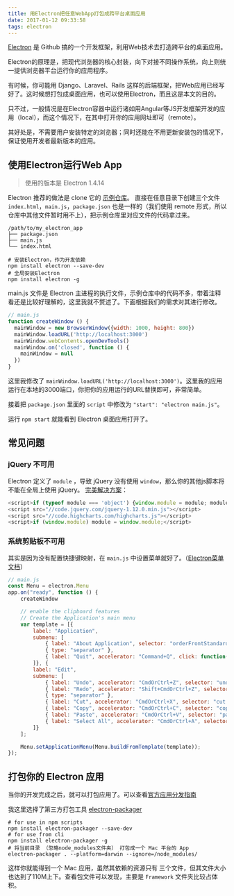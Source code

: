 ```yaml
---
title: 用Electron把任意WebApp打包成跨平台桌面应用
date: 2017-01-12 09:33:58
tags: electron
---
```

[Electron](http://electron.atom.io/) 是 Github 搞的一个开发框架，利用Web技术去打造跨平台的桌面应用。

Electron的原理是，把现代浏览器的核心封装，向下对接不同操作系统，向上则统一提供浏览器平台运行你的应用程序。

有时候，你可能用 Django、Laravel、Rails 这样的后端框架，把Web应用已经写好了。这时候想打包成桌面应用，也可以使用Electron，而且这是本文的目的。

只不过，一般情况是在Electron容器中运行诸如用Angular等JS开发框架开发的应用（local），而这个情况下，在其中打开你的应用网址即可（remote）。

其好处是，不需要用户安装特定的浏览器；同时还能在不用更新安装包的情况下，保证使用开发者最新版本的应用。

<!-- more -->

## 使用Electron运行Web App

> 使用的版本是 Electron 1.4.14

Electron 推荐的做法是 clone 它的 [示例仓库](https://github.com/electron/electron-quick-start)。
直接在任意目录下创建三个文件 `index.html`，`main.js`，`package.json` 也是一样的（我们使用 remote 形式，所以仓库中其他文件暂时用不上），把示例仓库里对应文件的代码拿过来。

```
/path/to/my_electron_app
├── package.json
├── main.js
└── index.html
```

```shell
# 安装Electron，作为开发依赖
npm install electron --save-dev
# 全局安装Electron
npm install electron -g
```
main.js 文件是 Electron 主进程的执行文件，示例仓库中的代码不多，带着注释看还是比较好理解的，这里我就不赘述了。下面根据我们的需求对其进行修改。
```js
// main.js
function createWindow () {
  mainWindow = new BrowserWindow({width: 1000, height: 800})
  mainWindow.loadURL('http://localhost:3000')
  mainWindow.webContents.openDevTools()
  mainWindow.on('closed', function () {
    mainWindow = null
  })
}
```
这里我修改了 `mainWindow.loadURL('http://localhost:3000')`。这里我的应用运行在本地的3000端口，你把你的应用运行的URL替换即可，非常简单。

接着把 `package.json` 里面的 `script` 中修改为 `"start": "electron main.js"`。

运行 `npm start` 就能看到 Electron 桌面应用打开了。

## 常见问题
### jQuery 不可用
Electron 定义了 `module` ，导致 jQuery 没有使用 `window`，那么你的其他js脚本将不能在全局上使用 jQuery。
[完美解决方案](https://github.com/electron/electron/issues/254#issuecomment-183483641)：
```js
<script>if (typeof module === 'object') {window.module = module; module = undefined;}</script>
<script src="//code.jquery.com/jquery-1.12.0.min.js"></script>
<script src="//code.highcharts.com/highcharts.js"></script>
<script>if (window.module) module = window.module;</script>
```

### 系统剪贴板不可用
其实是因为没有配置快捷键映射，在 `main.js` 中设置菜单就好了。（[Electron菜单文档](https://github.com/electron/electron/blob/master/docs/api/menu.md)）
```js
// main.js
const Menu = electron.Menu
app.on("ready", function () {
    createWindow

    // enable the clipboard features
    // Create the Application's main menu
    var template = [{
        label: "Application",
        submenu: [
            { label: "About Application", selector: "orderFrontStandardAboutPanel:" },
            { type: "separator" },
            { label: "Quit", accelerator: "Command+Q", click: function() { app.quit(); }}
        ]}, {
        label: "Edit",
        submenu: [
            { label: "Undo", accelerator: "CmdOrCtrl+Z", selector: "undo:" },
            { label: "Redo", accelerator: "Shift+CmdOrCtrl+Z", selector: "redo:" },
            { type: "separator" },
            { label: "Cut", accelerator: "CmdOrCtrl+X", selector: "cut:" },
            { label: "Copy", accelerator: "CmdOrCtrl+C", selector: "copy:" },
            { label: "Paste", accelerator: "CmdOrCtrl+V", selector: "paste:" },
            { label: "Select All", accelerator: "CmdOrCtrl+A", selector: "selectAll:" }
        ]}
    ];

    Menu.setApplicationMenu(Menu.buildFromTemplate(template));
});
```

## 打包你的 Electron 应用
当你的开发完成之后，就可以打包应用了。可以查看[官方应用分发指南](http://electron.atom.io/docs/tutorial/application-distribution/)

我这里选择了第三方打包工具 [electron-packager](https://github.com/electron-userland/electron-packager)
```shell
# for use in npm scripts
npm install electron-packager --save-dev
# for use from cli
npm install electron-packager -g
# 将当前目录 （忽略node_modules文件夹） 打包成一个 Mac 平台的 App
electron-packager . --platform=darwin --ignore=/node_modules/
```
这样你就能得到一个 Mac 应用，虽然其依赖的资源只有 三个文件，但其文件大小也达到了110M上下。查看包文件可以发现，主要是 `Framework` 文件夹比较占体积。

